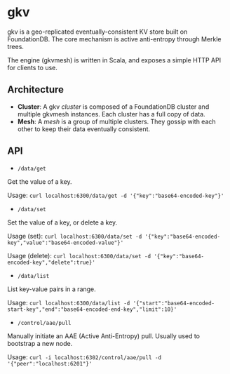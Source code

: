 # gkv

gkv is a geo-replicated eventually-consistent KV store built on FoundationDB. The core mechanism is active anti-entropy through Merkle trees.

The engine (gkvmesh) is written in Scala, and exposes a simple HTTP API for clients to use.

## Architecture

- **Cluster**: A gkv *cluster* is composed of a FoundationDB cluster and multiple gkvmesh instances. Each cluster has a full copy of data.
- **Mesh**: A *mesh* is a group of multiple clusters. They gossip with each other to keep their data eventually consistent.

## API

- `/data/get`

Get the value of a key.

Usage: `curl localhost:6300/data/get -d '{"key":"base64-encoded-key"}'`

- `/data/set`

Set the value of a key, or delete a key.

Usage (set): `curl localhost:6300/data/set -d '{"key":"base64-encoded-key","value":"base64-encoded-value"}'`

Usage (delete): `curl localhost:6300/data/set -d '{"key":"base64-encoded-key","delete":true}'`

- `/data/list`

List key-value pairs in a range.

Usage: `curl localhost:6300/data/list -d '{"start":"base64-encoded-start-key","end":"base64-encoded-end-key","limit":10}'`

- `/control/aae/pull`

Manually initiate an AAE (Active Anti-Entropy) pull. Usually used to bootstrap a new node.

Usage: `curl -i localhost:6302/control/aae/pull -d '{"peer":"localhost:6201"}'`
